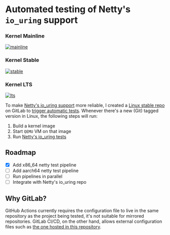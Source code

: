 # Automated testing of Netty's `io_uring` support

### Kernel Mainline
[![mainline](https://gitlab.com/netty-io_uring/linux-stable/-/jobs/1374531108/artifacts/raw/badge.svg)](https://gitlab.com/netty-io_uring/linux-stable/-/pipelines/326672095)

### Kernel Stable
[![stable](https://gitlab.com/netty-io_uring/linux-stable/-/jobs/1375271202/artifacts/raw/badge.svg)](https://gitlab.com/netty-io_uring/linux-stable/-/pipelines/326845507)

### Kernel LTS
[![lts](https://gitlab.com/netty-io_uring/linux-stable/-/pipelines/326845505)](https://gitlab.com/netty-io_uring/linux-stable/-/jobs/1375271197/artifacts/raw/badge.svg)

To make [Netty's io_uring support](https://github.com/netty/netty-incubator-transport-io_uring) more reliable, I created a [Linux stable repo](https://gitlab.com/netty-io_uring/linux-stable) on GitLab to [trigger automatic tests](https://gitlab.com/netty-io_uring/linux-stable/-/pipelines). Whenever there's a new (Git) tagged version in Linux, the following steps will run:

1. Build a kernel image
2. Start `QEMU` VM on that image
3. Run [Netty's io_uring tests](https://github.com/netty/netty-incubator-transport-io_uring/tree/main/src/test/java/io/netty/incubator/channel/uring)

## Roadmap

- [x] Add x86_64 netty test pipeline
- [ ] Add aarch64 netty test pipeline
- [ ] Run pipelines in parallel
- [ ] Integrate with Netty's io_uring repo

## Why GitLab?

GitHub Actions currently requires the configuration file to live in the same repository as the project being tested, it's not suitable for mirrored repositories. GitLab CI/CD, on the other hand, allows external configuration files such as [the one hosted in this repository](https://gitlab.com/netty-io_uring/linux-stable).